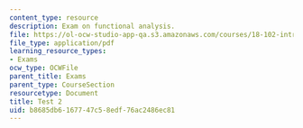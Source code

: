 ```yaml
---
content_type: resource
description: Exam on functional analysis.
file: https://ol-ocw-studio-app-qa.s3.amazonaws.com/courses/18-102-introduction-to-functional-analysis-spring-2009/b8685db6167747c58edf76ac2486ec81_MIT18_102s09_exam_test02.pdf
file_type: application/pdf
learning_resource_types:
- Exams
ocw_type: OCWFile
parent_title: Exams
parent_type: CourseSection
resourcetype: Document
title: Test 2
uid: b8685db6-1677-47c5-8edf-76ac2486ec81
---
```

